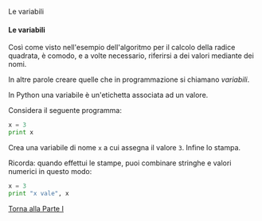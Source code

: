 Le variabili



#### Le variabili

Così come visto nell'esempio dell'algoritmo per il calcolo della radice quadrata,
è comodo, e a volte necessario, riferirsi a dei valori mediante dei nomi.

In altre parole creare quelle che in programmazione si chiamano *variabili*.

In Python una variabile è un'etichetta associata ad un valore.

Considera il seguente programma:

```py
x = 3
print x
```

Crea una variabile di nome `x` a cui assegna il valore `3`. Infine lo stampa.

Ricorda: quando effettui le stampe, puoi combinare stringhe e valori numerici
in questo modo:

```py
x = 3
print "x vale", x
```

<a href="/activities/1">Torna alla Parte I</a>
